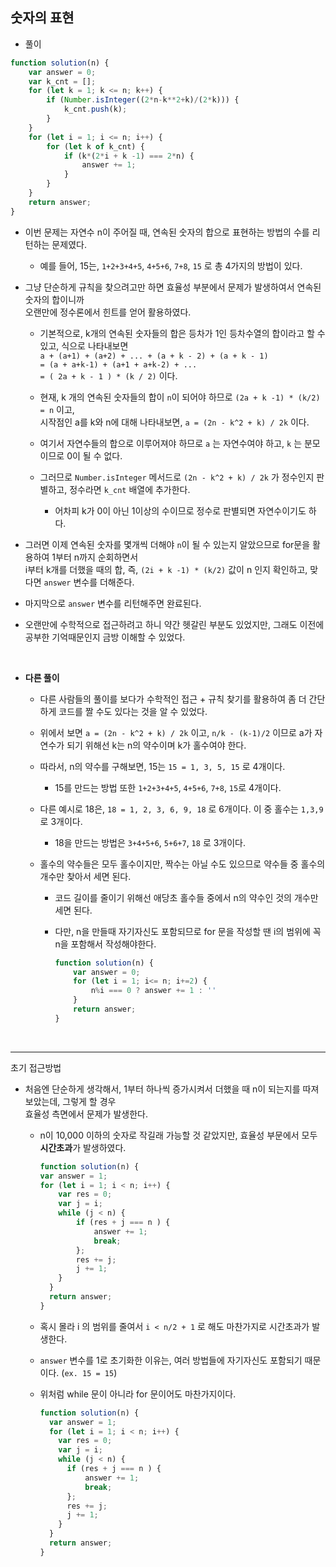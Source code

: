 ## 숫자의 표현   

- 풀이   

```javascript    
function solution(n) {
    var answer = 0;
    var k_cnt = [];
    for (let k = 1; k <= n; k++) {
        if (Number.isInteger((2*n-k**2+k)/(2*k))) {
            k_cnt.push(k);
        }
    }
    for (let i = 1; i <= n; i++) {
        for (let k of k_cnt) {
            if (k*(2*i + k -1) === 2*n) {
                answer += 1;
            }
        }
    }
    return answer;
}
```   

- 이번 문제는 자연수 n이 주어질 때, 연속된 숫자의 합으로 표현하는 방법의 수를 리턴하는 문제였다.   
  
  - 예를 들어, 15는, `1+2+3+4+5`, `4+5+6`, `7+8`, `15` 로 총 4가지의 방법이 있다.     

- 그냥 단순하게 규칙을 찾으려고만 하면 효율성 부분에서 문제가 발생하여서 연속된 숫자의 합이니까   
  오랜만에 정수론에서 힌트를 얻어 활용하였다.    
  
  - 기본적으로, k개의 연속된 숫자들의 합은 등차가 1인 등차수열의 합이라고 할 수 있고, 식으로 나타내보면    
    `a + (a+1) + (a+2) + ... + (a + k - 2) + (a + k - 1)`   
    `= (a + a+k-1) + (a+1 + a+k-2) + ... `     
    `= ( 2a + k - 1 ) * (k / 2)` 이다.    
    
  - 현재, k 개의 연속된 숫자들의 합이 `n`이 되어야 하므로 `(2a + k -1) * (k/2) = n` 이고,     
    시작점인 a를 k와 n에 대해 나타내보면, `a = (2n - k^2 + k) / 2k` 이다.      

  - 여기서 자연수들의 합으로 이루어져야 하므로 `a` 는 자연수여야 하고, `k` 는 분모이므로 0이 될 수 없다.    
  
  - 그러므로 `Number.isInteger` 메서드로 `(2n - k^2 + k) / 2k` 가 정수인지 판별하고, 정수라면 `k_cnt` 배열에 추가한다.     

    - 어차피 k가 0이 아닌 1이상의 수이므로 정수로 판별되면 자연수이기도 하다.     

- 그러면 이제 연속된 숫자를 몇개씩 더해야 `n`이 될 수 있는지 알았으므로 for문을 활용하여 1부터 n까지 순회하면서     
  i부터 k개를 더했을 때의 합, 즉, `(2i + k -1) * (k/2)` 값이 n 인지 확인하고, 맞다면 `answer` 변수를 더해준다.   
    
- 마지막으로 `answer` 변수를 리턴해주면 완료된다.     
    
- 오랜만에 수학적으로 접근하려고 하니 약간 헷갈린 부분도 있었지만, 그래도 이전에 공부한 기억때문인지 금방 이해할 수 있었다.    

</br>     

- **다른 풀이**   
    - 다른 사람들의 풀이를 보다가 수학적인 접근 + 규칙 찾기를 활용하여 좀 더 간단하게 코드를 짤 수도 있다는 것을 알 수 있었다.    
    - 위에서 보면 `a = (2n - k^2 + k) / 2k` 이고, `n/k - (k-1)/2` 이므로 a가 자연수가 되기 위해선 k는 n의 약수이며 k가 홀수여야 한다.        
    
    - 따라서, n의 약수를 구해보면, 15는 `15 = 1, 3, 5, 15` 로 4개이다. 
      - 15를 만드는 방법 또한 `1+2+3+4+5`, `4+5+6`, `7+8`, `15`로 4개이다.       
    - 다른 예시로 18은, `18 = 1, 2, 3, 6, 9, 18` 로 6개이다. 이 중 홀수는 `1,3,9` 로 3개이다.        
      - 18을 만드는 방법은 `3+4+5+6`, `5+6+7`, `18` 로 3개이다.      
    
    - 홀수의 약수들은 모두 홀수이지만, 짝수는 아닐 수도 있으므로 약수들 중 홀수의 개수만 찾아서 세면 된다.     

      - 코드 길이를 줄이기 위해선 애당초 홀수들 중에서 n의 약수인 것의 개수만 세면 된다.      
      - 다만, n을 만들때 자기자신도 포함되므로 for 문을 작성할 땐 i의 범위에 꼭 n을 포함해서 작성해야한다.              

        ```javascript    
        function solution(n) {
            var answer = 0;
            for (let i = 1; i<= n; i+=2) {
                n%i === 0 ? answer += 1 : '' 
            }
            return answer;
        }
        ```     
    

</br>   

<hr>    

초기 접근방법       

- 처음엔 단순하게 생각해서, 1부터 하나씩 증가시켜서 더했을 때 n이 되는지를 따져보았는데, 그렇게 할 경우   
  효율성 측면에서 문제가 발생한다.    
  
  - n이 10,000 이하의 숫자로 작길래 가능할 것 같았지만, 효율성 부문에서 모두 **시간초과**가 발생하였다.         

      
      ```javascript    
      function solution(n) {
      var answer = 1;
      for (let i = 1; i < n; i++) {
          var res = 0;
          var j = i;
          while (j < n) {
              if (res + j === n ) {
                  answer += 1;
                  break;
              };
              res += j;
              j += 1;
          }
        }
        return answer;
      }
      ```     
  
  - 혹시 몰라 i 의 범위를 줄여서 `i < n/2 + 1` 로 해도 마찬가지로 시간초과가 발생한다.    
  - `answer` 변수를 1로 초기화한 이유는, 여러 방법들에 자기자신도 포함되기 때문이다. (`ex. 15 = 15`)       
  
  - 위처럼 while 문이 아니라 for 문이어도 마찬가지이다.   

    ```javascript    
    function solution(n) {
      var answer = 1;
      for (let i = 1; i < n; i++) {
        var res = 0;
        var j = i;
        while (j < n) {
          if (res + j === n ) {
              answer += 1;
              break;
          };
          res += j;
          j += 1;
        }
      }
      return answer;
    }     
    ```     
    
